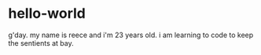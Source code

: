# hello-world

g'day. my name is reece and i'm 23 years old. i am learning to code to keep the sentients at bay.
